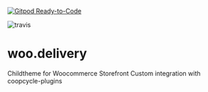[![Gitpod Ready-to-Code](https://img.shields.io/badge/Gitpod-Ready--to--Code-blue?logo=gitpod)](https://gitpod.io/#https://github.com/PasLoin/woo.delivery/) 

![travis](https://travis-ci.org/PasLoin/woo.delivery.svg?branch=master)
# woo.delivery
 Childtheme for Woocommerce Storefront
 Custom integration with coopcycle-plugins
